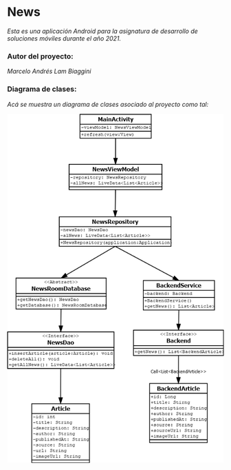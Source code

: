 # News

_Esta es una aplicación Android para la asignatura de desarrollo de soluciones móviles durante el año 2021._

### Autor del proyecto:

_Marcelo Andrés Lam Biaggini_

### Diagrama de clases:

_Acá se muestra un diagrama de clases asociado al proyecto como tal:_

![Diagrama de clases](/DiagramaNewsAndroid.png)
